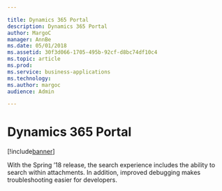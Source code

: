 ```yaml
---

title: Dynamics 365 Portal
description: Dynamics 365 Portal
author: MargoC
manager: AnnBe
ms.date: 05/01/2018
ms.assetid: 30f3d066-1705-495b-92cf-d8bc74df10c4
ms.topic: article
ms.prod: 
ms.service: business-applications
ms.technology: 
ms.author: margoc
audience: Admin

---
```

#  Dynamics 365 Portal




[!include[banner](../../includes/banner.md)]

With the Spring ’18 release, the search experience includes the ability to
search within attachments. In addition, improved debugging makes troubleshooting
easier for developers.
